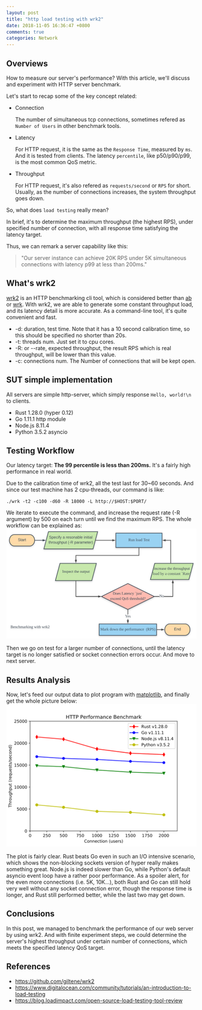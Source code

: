 ```yaml
---
layout: post
title: "http load testing with wrk2"
date: 2018-11-05 16:36:47 +0800
comments: true
categories: Network
---
```


## Overviews

How to measure our server's performance?
With this article, we'll discuss and experiment with HTTP server benchmark.

Let's start to recap some of the key concept related:

- Connection

    The number of simultaneous tcp connections, sometimes refered as `Number of Users` in other benchmark tools.

- Latency

    For HTTP request, it is the same as the `Response Time`, measured by `ms`. And it is tested from clients.
    The latency `percentile`, like p50/p90/p99, is the most common QoS metric.

- Throughput

    For HTTP request, it's also refered as `requests/second` or `RPS` for short. Usually, as the number of connections increases, the system throughput goes down.

So, what does `load testing` really mean?

In brief, it's to determine the maximum throughput (the highest RPS), under specified number of connection, with all response time satisfying the latency target.

Thus, we can remark a server capability like this:
> "Our server instance can achieve 20K RPS under 5K simultaneous connections with latency p99 at less than 200ms."

## What's wrk2
[wrk2](https://github.com/giltene/wrk2) is an HTTP benchmarking cli tool, which is considered better than [ab](https://httpd.apache.org/docs/2.4/programs/ab.html) or [wrk](https://github.com/wg/wrk).
With wrk2, we are able to generate some constant throughput load, and its latency detail is more accurate. As a command-line tool, it's quite convenient and fast.

- -d: duration, test time. Note that it has a 10 second calibration time, so this should be specified no shorter than 20s.
- -t: threads num. Just set it to cpu cores.
- -R: or --rate, expected throughput, the result RPS which is real throughput, will be lower than this value.
- -c: connections num. The Number of connections that will be kept open.

## SUT simple implementation

All servers are simple http-server, which simply response `Hello, world!\n` to clients.

- Rust 1.28.0 (hyper 0.12)
- Go 1.11.1 http module
- Node.js 8.11.4
- Python 3.5.2 asyncio

## Testing Workflow
Our latency target: **The 99 percentile is less than 200ms.** It's a fairly high performance in real world.

Due to the calibration time of wrk2, all the test last for 30~60 seconds.
And since our test machine has 2 cpu-threads, our command is like:
```
./wrk -t2 -c100 -d60 -R 18000 -L http://$HOST:$PORT/
```
We iterate to execute the command, and increase the request rate (-R argument) by 500 on each turn until we find the maximum RPS. The whole workflow can be explained as:
![](/images/http-load-testing-with-wrk2/hb_wf.svg)

Then we go on test for a larger number of connections, until the latency target is no longer satisfied or socket connection errors occur. And move to next server.

## Results Analysis
Now, let's feed our output data to plot program with [matplotlib](https://matplotlib.org/3.0.0/), and finally get the whole picture below:
![](/images/http-load-testing-with-wrk2/http_performance_benchmark.svg)

The plot is fairly clear. Rust beats Go even in such an I/O intensive scenario, which shows the non-blocking sockets version of hyper really makes something great. Node.js is indeed slower than Go, while Python's default asyncio event loop have a rather poor performance.
As a spoiler alert, for the even more connections (i.e. 5K, 10K...), both Rust and Go can still hold very well without any socket connection error, though the response time is longer, and Rust still performed better, while the last two may get down.

## Conclusions
In this post, we managed to benchmark the performance of our web server by using wrk2. And with finite experiment steps, we could determine the server's highest throughput under certain number of connections, which meets the specified latency QoS target.

## References
- https://github.com/giltene/wrk2
- https://www.digitalocean.com/community/tutorials/an-introduction-to-load-testing
- https://blog.loadimpact.com/open-source-load-testing-tool-review
